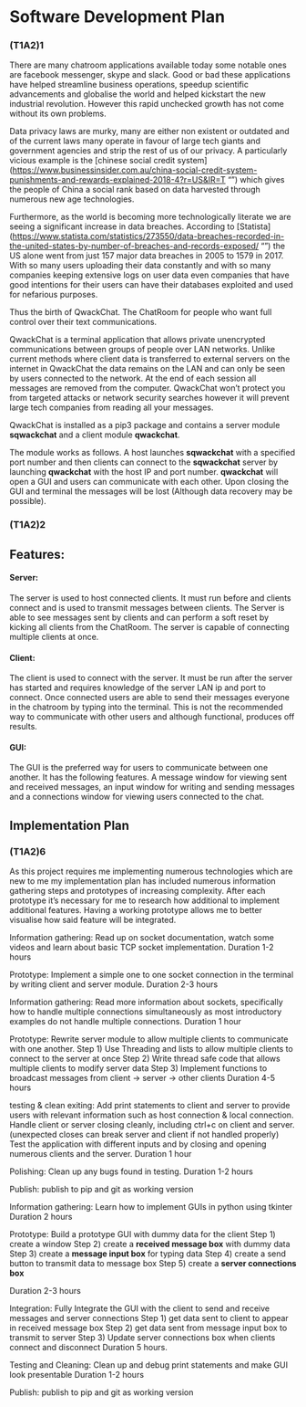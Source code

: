 # Software Development Plan

### (T1A2)1
There are many chatroom applications available today some notable ones are facebook messenger, skype and slack. Good or bad these applications have helped streamline business operations, speedup scientific advancements and globalise the world and helped kickstart the new industrial revolution. However this rapid unchecked growth has not come without its own problems.

Data privacy laws are murky, many are either non existent or outdated and of the current laws many operate in favour of large tech giants and government agencies and strip the rest of us of our privacy. A particularly vicious example is the [chinese social credit system](https://www.businessinsider.com.au/china-social-credit-system-punishments-and-rewards-explained-2018-4?r=US&IR=T “”) 
 which gives the people of China a social rank based on data harvested through numerous new age technologies. 

Furthermore, as the world is becoming more technologically literate we are seeing a significant increase in data breaches. According to [Statista](https://www.statista.com/statistics/273550/data-breaches-recorded-in-the-united-states-by-number-of-breaches-and-records-exposed/ “”)  the US alone went from just 157 major data breaches in 2005 to 1579  in 2017. With so many users uploading their data constantly and with so many companies keeping extensive logs on user data even companies that have good intentions for their users can have their databases exploited and used for nefarious purposes.

Thus the birth of QwackChat. The ChatRoom for people who want full control over their text communications.


QwackChat is a terminal application that allows private unencrypted communications between groups of people over LAN networks. Unlike current methods where client data is transferred to external servers on the internet  in QwackChat the data remains on the LAN and can only be seen by users connected to the network. At the end of each session all messages are removed from the computer. QwackChat won’t protect you from targeted attacks or network security searches however it will prevent large tech companies from reading all your messages.

 
QwackChat is installed as a pip3 package and contains a server module **sqwackchat** and a client module **qwackchat**. 


The module works as follows. A host launches **sqwackchat** with a specified port number and then clients can connect to the **sqwackchat** server by launching **qwackchat** with the host IP and port number. **qwackchat** will open a GUI and users can communicate with each other. Upon closing the GUI and terminal the messages will be lost (Although data recovery may be possible).

### (T1A2)2
## Features:

#### Server:
The server is used to host connected clients. It must run before and clients connect and is used to transmit messages between clients. The Server is able to see messages sent by clients and can perform a soft reset by kicking all clients from the ChatRoom. The server is capable of connecting multiple clients at once.

#### Client:
The client is used to connect with the server. It must be run after the server has started and requires knowledge of the server LAN ip and port to connect. Once connected users are able to send their messages everyone in the chatroom by typing into the terminal. This is not the recommended way to communicate with other users and although functional, produces off results.


#### GUI:
The GUI is the preferred way for users to communicate between one another. It has the following features. A message window for viewing sent and received messages, an input window for writing and sending messages and a connections window for viewing users connected to the chat.








 ## Implementation Plan
### (T1A2)6
As this project requires me implementing numerous technologies which are new to me my implementation plan has included numerous information gathering steps and prototypes of increasing complexity. After each prototype it’s necessary for me to research how additional to implement additional features. Having a working prototype allows me to better visualise how said feature will be integrated.

Information gathering:
Read up on socket documentation, watch some videos and learn about basic TCP socket implementation.
Duration 1-2 hours

Prototype:
Implement a simple one to one socket connection in the terminal by writing client and server module.
Duration 2-3 hours

Information gathering:
Read more information about sockets, specifically how to handle multiple connections simultaneously as most introductory examples do not handle multiple connections.
Duration 1 hour

Prototype:
Rewrite server module to allow multiple clients to communicate with one another.
Step 1) Use Threading and lists to allow multiple clients to connect to the server at once
Step 2) Write thread safe code that allows multiple clients to modify server data 
Step 3) Implement functions to broadcast messages from client -> server -> other clients 
Duration 4-5 hours

testing & clean exiting:
Add print statements to client and server to provide users with relevant information such as host connection & local connection.
Handle client or server closing cleanly, including ctrl+c on client and server. (unexpected closes can break server and client if not handled properly)
Test the application with different inputs and by closing and opening numerous clients and the server.
Duration 1 hour


Polishing:
Clean up any bugs found in testing.
Duration 1-2 hours

Publish:
publish to pip and git as working version 

Information gathering:
Learn how to implement GUIs in python using tkinter
Duration 2 hours

Prototype:
Build a prototype GUI with dummy data for the client
Step 1) create a window
Step 2) create a **received message box** with dummy data
Step 3) create a **message input box** for typing data
Step 4) create a send button to transmit data to message box
Step 5) create a **server connections box**


Duration 2-3 hours

Integration:
Fully Integrate the GUI with the client to send and receive messages and server connections
Step 1) get data sent to client to appear in received message box
Step 2) get data sent from message input box to transmit to server
Step 3) Update server connections box when clients connect and disconnect
Duration 5 hours.

Testing and Cleaning:
Clean up and debug print statements and make GUI look presentable
Duration 1-2 hours


Publish:
publish to pip and git as working version 

